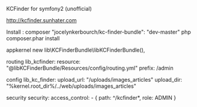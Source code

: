 KCFinder for symfony2 (unofficial)

http://kcfinder.sunhater.com

Install :
composer
"jocelynkerbourch/kc-finder-bundle": "dev-master"
php composer.phar install 

appkernel
new lib\KCFinderBundle\libKCFinderBundle(),

routing
lib_kcfinder: 
    resource: "@libKCFinderBundle/Resources/config/routing.yml" 
    prefix: /admin

config
lib_kc_finder:
    upload_url: "/uploads/images_articles"
    upload_dir: "%kernel.root_dir%/../web/uploads/images_articles"

security 
security:
    access_control:
        - { path: ^/kcfinder*, role: ADMIN }